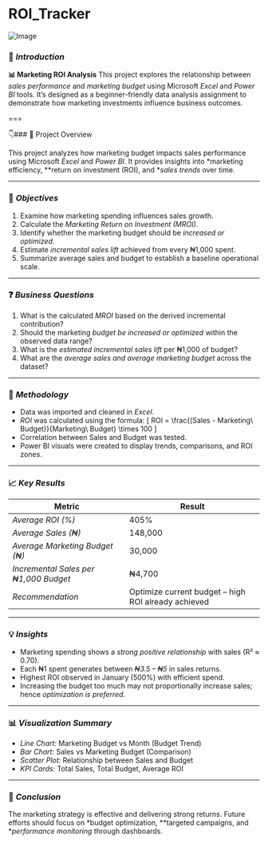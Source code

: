 # ROI_Tracker

![Image](https://github.com/user-attachments/assets/8906ddcf-60e1-44ce-8827-0d0f742bac5e)

### 🎯 *Introduction*

**📊 Marketing ROI Analysis** This project explores the relationship between *sales performance* and *marketing budget* using Microsoft *Excel* and *Power BI* tools. It’s designed as a beginner-friendly data analysis assignment to demonstrate how marketing investments influence business outcomes.

===

👇### 🏢 Project Overview

This project analyzes how marketing budget impacts sales performance using Microsoft *Excel* and *Power BI*.
It provides insights into *marketing efficiency, **return on investment (ROI), and **sales trends* over time.

---

### 🎯 *Objectives*

1. Examine how marketing spending influences sales growth.
2. Calculate the *Marketing Return on Investment (MROI)*.
3. Identify whether the marketing budget should be *increased or optimized*.
4. Estimate *incremental sales lift* achieved from every ₦1,000 spent.
5. Summarize average sales and budget to establish a baseline operational scale.

---

### ❓ *Business Questions*

1. What is the calculated *MROI* based on the derived incremental contribution?
2. Should the marketing *budget be increased or optimized* within the observed data range?
3. What is the *estimated incremental sales lift* per ₦1,000 of budget?
4. What are the *average sales and average marketing budget* across the dataset?

---

### 🧮 *Methodology*

* Data was imported and cleaned in *Excel*.
* *ROI* was calculated using the formula:
  [
  ROI = \frac{(Sales - Marketing\ Budget)}{Marketing\ Budget} \times 100
  ]
* Correlation between Sales and Budget was tested.
* Power BI visuals were created to display trends, comparisons, and ROI zones.

---

### 📈 *Key Results*

| Metric                                  | Result                                              |
| --------------------------------------- | --------------------------------------------------- |
| *Average ROI (%)*                     | 405%                                                |
| *Average Sales (₦)*                   | 148,000                                             |
| *Average Marketing Budget (₦)*        | 30,000                                              |
| *Incremental Sales per ₦1,000 Budget* | ₦4,700                                              |
| *Recommendation*                      | Optimize current budget – high ROI already achieved |

---

### 💡 *Insights*

* Marketing spending shows a *strong positive relationship* with sales (R² ≈ 0.70).
* Each ₦1 spent generates between *₦3.5 – ₦5* in sales returns.
* Highest ROI observed in January (500%) with efficient spend.
* Increasing the budget too much may not proportionally increase sales; hence *optimization is preferred*.

---

### 📊 *Visualization Summary*

* *Line Chart:* Marketing Budget vs Month (Budget Trend)
* *Bar Chart:* Sales vs Marketing Budget (Comparison)
* *Scatter Plot:* Relationship between Sales and Budget
* *KPI Cards:* Total Sales, Total Budget, Average ROI

---

### 🧾 *Conclusion*

The marketing strategy is effective and delivering strong returns.
Future efforts should focus on *budget optimization, **targeted campaigns, and **performance monitoring* through dashboards.

